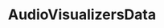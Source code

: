 ---
layout: default
title: AudioVisualizersData
nav_order: 5
has_children: false
parent: Data Types
grand_parent: V2.0.0 Documentation
permalink: /docs/v2_0_0/datatypes/AudioVisualizersData
---